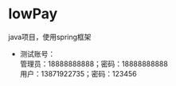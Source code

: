 # lowPay
java项目，使用spring框架  
- 测试账号：  
  管理员：18888888888；密码：18888888888  
  用户：13871922735；密码：123456
